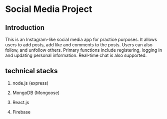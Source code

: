 # Social Media Project

## Introduction

This is an Instagram-like social media app for practice purposes. It allows users to add posts, add like and comments to the posts. Users can also follow, and unfollow others. Primary functions include registering, logging in and updating personal information. Real-time chat is also supported.

## technical stacks

1. node.js (express)

2. MongoDB (Mongoose)

3. React.js

4. Firebase

